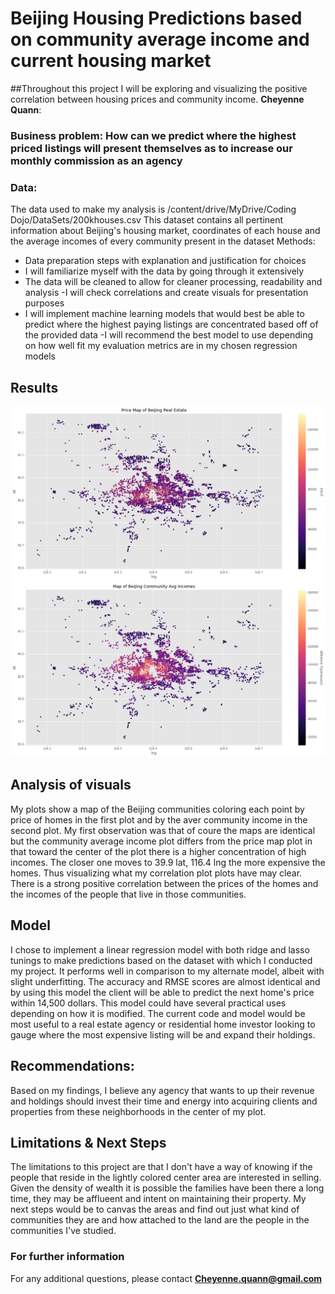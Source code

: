 # Beijing Housing Predictions based on community average income and current housing market
##Throughout this project I will be exploring and visualizing the positive correlation between housing prices and community income.
**Cheyenne Quann**: 
### Business problem: How can we predict where the highest priced listings will present themselves as to increase our monthly commission as an agency
### Data: 
The data used to make my analysis is
/content/drive/MyDrive/Coding Dojo/DataSets/200khouses.csv This dataset contains all pertinent information about Beijing's housing market, coordinates of each house and the average incomes of every community present in the dataset
  Methods:
- Data preparation steps with explanation and justification for choices
- I will familiarize myself with the data by going through it extensively 
- The data will be cleaned to allow for cleaner processing, readability and analysis
-I will check correlations and create visuals for presentation purposes
- I will implement machine learning models that would best be able to predict where the highest paying listings are concentrated based off of the provided data 
-I will recommend the best model to use depending on how well fit my evaluation metrics are in my chosen regression models
## Results
![scatterplot](image3.png) 
![scatterplot](image4.png) 
## Analysis of visuals
My plots show a map of the Beijing communities coloring each point by price of homes in the first plot and by the aver community income in the second plot.
My first observation was that of coure the maps are identical but the community average income plot differs from the price map plot in that toward the center of the plot there is a higher concentration of high incomes.
The closer one moves to 39.9 lat, 116.4 lng the more expensive the homes. Thus visualizing what my correlation plot plots have may clear. There is a strong positive correlation between the prices of the homes and the incomes of the people that live in those communities.
## Model
I chose to implement a linear regression model with both ridge and lasso tunings to make predictions based on the dataset with which I conducted my project. It performs well in comparison to my alternate model, albeit with slight underfitting. The accuracy and RMSE scores are almost identical and by using this model the client will be able to predict the next home's price within 14,500 dollars. This model could have several practical uses depending on how it is modified. The current code and model would be most useful to a real estate agency or residential home investor looking to gauge where the most expensive listing will be and expand their holdings.

## Recommendations:
Based on my findings, I believe any agency that wants to up their revenue and holdings should invest their time and energy into acquiring clients and properties from these neighborhoods in the center of my plot.
## Limitations & Next Steps
The limitations to this project are that I don't have a way of knowing if the people that reside in the lightly colored center area are interested in selling. Given the density of wealth it is possible the families have been there a long time, they may be afflueent and intent on maintaining their property. My next steps would be to canvas the areas and find out just what kind of communities they are and how attached to the land are the people in the communities I've studied.
### For further information
For any additional questions, please contact **Cheyenne.quann@gmail.com**
